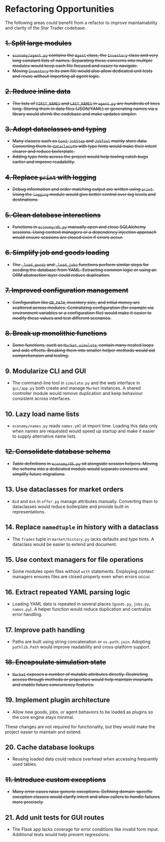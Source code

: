 # Refactoring Opportunities

The following areas could benefit from a refactor to improve maintainability and clarity of the Star Trader codebase.

## ~~1. Split large modules~~
- ~~`economy/agent.py` contains the `Agent` class, the `Inventory` class and very long constant lists of names. Separating these concerns into multiple modules would keep each file focused and easier to navigate.~~
- ~~Moving `Inventory` to its own file would also allow dedicated unit tests and reuse without importing all agent logic.~~

## ~~2. Reduce inline data~~
- ~~The lists of `FIRST_NAMES` and `LAST_NAMES` in `agent.py` are hundreds of lines long. Storing them in data files (JSON/YAML) or generating names via a library would shrink the codebase and make updates simpler.~~

## ~~3. Adopt dataclasses and typing~~
- ~~Many classes such as `Good`, `JobStep` and `JobTool` mainly store data. Converting them to `dataclass`es with type hints would make their intent clearer and reduce boilerplate.~~
- ~~Adding type hints across the project would help tooling catch bugs earlier and improve readability.~~

## ~~4. Replace `print` with logging~~
- ~~Debug information and order matching output are written using `print`. Using the `logging` module would give better control over log levels and destinations.~~

## ~~5. Clean database interactions~~
- ~~Functions in `economy/db.py` manually open and close SQLAlchemy sessions. Using context managers or a dependency injection approach would ensure sessions are closed even if errors occur.~~

## ~~6. Simplify job and goods loading~~
- ~~The `_load_goods` and `_load_jobs` functions perform similar steps for seeding the database from YAML. Extracting common logic or using an ORM abstraction layer could reduce duplication.~~

## ~~7. Improved configuration management~~
- ~~Configuration like `DB_PATH`, inventory size, and initial money are scattered across modules. Centralizing configuration (for example via environment variables or a configuration file) would make it easier to modify these values and test different scenarios.~~

## ~~8. Break up monolithic functions~~
- ~~Some functions, such as `Market.simulate`, contain many nested loops and side effects. Breaking them into smaller helper methods would aid comprehension and testing.~~

## 9. Modularize CLI and GUI
- The command-line tool in `simulate.py` and the web interface in `gui/app.py` both create and manage `Market` instances. A shared controller module would remove duplication and keep behaviour consistent across interfaces.

## 10. Lazy load name lists
- `economy/names.py` reads `names.yml` at import time. Loading this data only when names are requested would speed up startup and make it easier to supply alternative name lists.


## ~~12. Consolidate database schema~~
- ~~Table definitions in `economy/db.py` sit alongside session helpers. Moving the schema into a dedicated module would separate concerns and simplify future migrations.~~

## 13. Use dataclasses for market orders
- `Bid` and `Ask` in `offer.py` manage attributes manually. Converting them to dataclasses would reduce boilerplate and provide built-in representations.

## 14. Replace `namedtuple` in history with a dataclass
- The `Trades` tuple in `market/history.py` lacks defaults and type hints. A dataclass would be easier to extend and document.

## 15. Use context managers for file operations
- Some modules open files without `with` statements. Employing context managers ensures files are closed properly even when errors occur.

## 16. Extract repeated YAML parsing logic
- Loading YAML data is repeated in several places (`goods.py`, `jobs.py`, `names.py`). A helper function would reduce duplication and centralize error handling.

## 17. Improve path handling
- Paths are built using string concatenation or `os.path.join`. Adopting `pathlib.Path` would improve readability and cross-platform support.

## ~~18. Encapsulate simulation state~~
- ~~`Market` exposes a number of mutable attributes directly. Restricting access through methods or properties would help maintain invariants and enable future concurrency features.~~

## 19. Implement plugin architecture
- Allow new goods, jobs, or agent behaviors to be loaded as plugins so the core engine stays minimal.

These changes are not required for functionality, but they would make the project easier to maintain and extend.

## 20. Cache database lookups
- Reusing loaded data could reduce overhead when accessing frequently used tables.

## ~~11. Introduce custom exceptions~~
- ~~Many error cases raise generic exceptions. Defining domain-specific exception classes would clarify intent and allow callers to handle failures more precisely.~~

## 21. Add unit tests for GUI routes
- The Flask app lacks coverage for error conditions like invalid form input. Additional tests would help prevent regressions.
